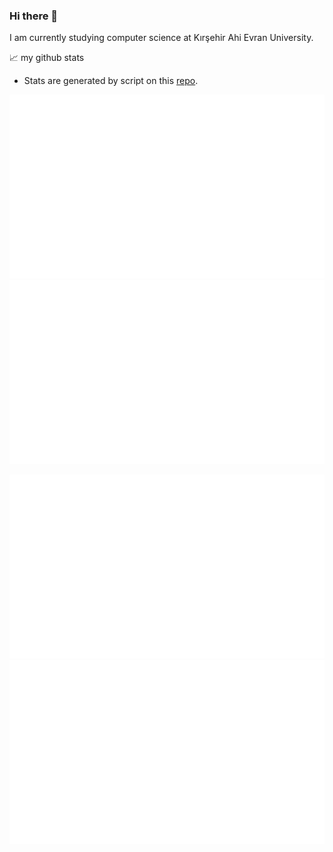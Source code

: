 ### Hi there 👋
I am currently studying computer science at Kırşehir Ahi Evran University. 

📈 my github stats
- Stats are generated by script on this [repo](https://github.com/jstrieb/github-stats).

![](https://raw.githubusercontent.com/charynepesov/github-stats/master/generated/overview.svg#gh-dark-mode-only)
![](https://raw.githubusercontent.com/charynepesov/github-stats/master/generated/overview.svg#gh-light-mode-only)

![](https://raw.githubusercontent.com/charynepesov/github-stats/master/generated/languages.svg#gh-dark-mode-only)
![](https://raw.githubusercontent.com/charynepesov/github-stats/master/generated/languages.svg#gh-light-mode-only)
<!--
**charynepesov/charynepesov** is a ✨ _special_ ✨ repository because its `README.md` (this file) appears on your GitHub profile.

Here are some ideas to get you started:

- 🔭 I’m currently working on ...
- 🌱 I’m currently learning ...
- 👯 I’m looking to collaborate on ...
- 🤔 I’m looking for help with ...
- 💬 Ask me about ...
- 📫 How to reach me: ...
- 😄 Pronouns: ...
- ⚡ Fun fact: ...
-->
